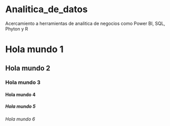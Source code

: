 # Analitica_de_datos
Acercamiento a herramientas de analitica de negocios como Power BI, SQL, Phyton y R
# Hola mundo 1
## Hola mundo 2
### Hola mundo 3
#### Hola mundo 4
##### Hola mundo 5
###### Hola mundo 6
